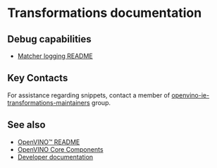 # Transformations documentation

## Debug capabilities

 * [Matcher logging README](./debug_capabilities/LOGGING_README.md)

## Key Contacts

For assistance regarding snippets, contact a member of [openvino-ie-transformations-maintainers](https://github.com/orgs/openvinotoolkit/teams/openvino-ie-transformations-maintainers) group.

## See also

 * [OpenVINO™ README](../../../README.md)
 * [OpenVINO Core Components](../../README.md)
 * [Developer documentation](../../../docs/dev/index.md)